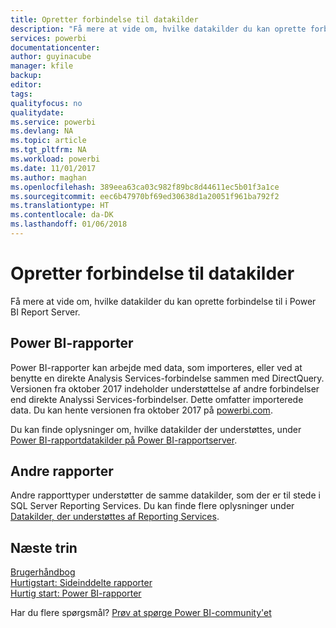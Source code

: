 ```yaml
---
title: Opretter forbindelse til datakilder
description: "Få mere at vide om, hvilke datakilder du kan oprette forbindelse til i Power BI Report Server."
services: powerbi
documentationcenter: 
author: guyinacube
manager: kfile
backup: 
editor: 
tags: 
qualityfocus: no
qualitydate: 
ms.service: powerbi
ms.devlang: NA
ms.topic: article
ms.tgt_pltfrm: NA
ms.workload: powerbi
ms.date: 11/01/2017
ms.author: maghan
ms.openlocfilehash: 389eea63ca03c982f89bc8d44611ec5b01f3a1ce
ms.sourcegitcommit: eec6b47970bf69ed30638d1a20051f961ba792f2
ms.translationtype: HT
ms.contentlocale: da-DK
ms.lasthandoff: 01/06/2018
---
```

# <a name="connecting-to-data-sources"></a>Opretter forbindelse til datakilder
Få mere at vide om, hvilke datakilder du kan oprette forbindelse til i Power BI Report Server.

## <a name="power-bi-reports"></a>Power BI-rapporter
Power BI-rapporter kan arbejde med data, som importeres, eller ved at benytte en direkte Analysis Services-forbindelse sammen med DirectQuery. Versionen fra oktober 2017 indeholder understøttelse af andre forbindelser end direkte Analyssi Services-forbindelser. Dette omfatter importerede data. Du kan hente versionen fra oktober 2017 på [powerbi.com](https://powerbi.microsoft.com/report-server/).

Du kan finde oplysninger om, hvilke datakilder der understøttes, under [Power BI-rapportdatakilder på Power BI-rapportserver](data-sources.md).

## <a name="other-reports"></a>Andre rapporter
Andre rapporttyper understøtter de samme datakilder, som der er til stede i SQL Server Reporting Services. Du kan finde flere oplysninger under [Datakilder, der understøttes af Reporting Services](https://docs.microsoft.com/sql/reporting-services/report-data/data-sources-supported-by-reporting-services-ssrs).

## <a name="next-steps"></a>Næste trin
[Brugerhåndbog](user-handbook-overview.md)  
[Hurtigstart: Sideinddelte rapporter](quickstart-create-paginated-report.md)  
[Hurtig start: Power BI-rapporter](quickstart-create-powerbi-report.md)

Har du flere spørgsmål? [Prøv at spørge Power BI-community'et](https://community.powerbi.com/)

